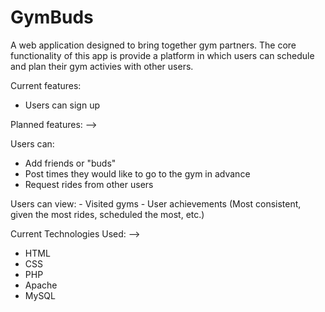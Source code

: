 # GymBuds

A web application designed to bring together gym partners. 
The core functionality of this app is provide a platform in which users can schedule and plan their gym activies with other users.

Current features:
  - Users can sign up

Planned features: -->

  Users can:
   - Add friends or "buds" 
  - Post times they would like to go to the gym in advance
  - Request rides from other users

  Users can view:
    - Visited gyms
    - User achievements (Most consistent, given the most rides, scheduled the most, etc.)


Current Technologies Used: -->
  - HTML
  - CSS
  - PHP
  - Apache
  - MySQL
